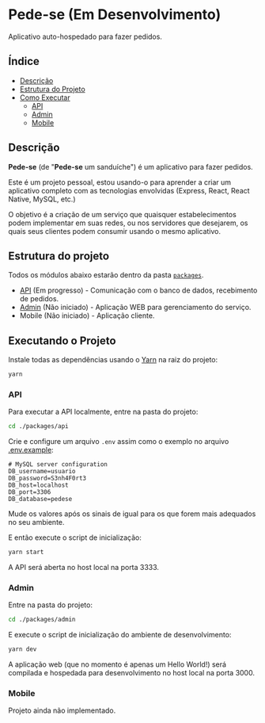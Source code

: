 # Pede-se (Em Desenvolvimento)

Aplicativo auto-hospedado para fazer pedidos.

## Índice  

- [Descrição](#Descrição)
- [Estrutura do Projeto](#estrutura-do-projeto)
- [Como Executar](#como-executar)
  - [API](#api)
  - [Admin](#admin)
  - [Mobile](#mobile)

## Descrição

**Pede-se** (de "**Pede-se** um sanduíche") é um aplicativo para fazer pedidos.

Este é um projeto pessoal, estou usando-o para aprender a criar um aplicativo completo com as tecnologias envolvidas (Express, React, React Native, MySQL, etc.)

O objetivo é a criação de um serviço que quaisquer estabelecimentos podem implementar em suas redes, ou nos servidores que desejarem, os quais seus clientes podem consumir usando o mesmo aplicativo.

## Estrutura do projeto

Todos os módulos abaixo estarão dentro da pasta [`packages`](./packages).

- [API](./packages/api) (Em progresso) - Comunicação com o banco de dados, recebimento de pedidos.
- [Admin](./packages/admin) (Não iniciado) - Aplicação WEB para gerenciamento do serviço.
- Mobile (Não iniciado) - Aplicação cliente.

## Executando o Projeto

Instale todas as dependências usando o [Yarn](https://classic.yarnpkg.com/lang/en/docs/install/) na raiz do projeto:

```sh
yarn
```

### API

Para executar a API localmente, entre na pasta do projeto:

```sh
cd ./packages/api
```

Crie e configure um arquivo `.env` assim como o exemplo no arquivo [.env.example](/packages/api/src/packages/api/.env.example):

```env
# MySQL server configuration
DB_username=usuario
DB_password=S3nh4F0rt3
DB_host=localhost
DB_port=3306
DB_database=pedese
```

Mude os valores após os sinais de igual para os que forem mais adequados no seu ambiente.

E então execute o script de inicialização:

```sh
yarn start
```

A API será aberta no host local na porta 3333.

### Admin

Entre na pasta do projeto:

```sh
cd ./packages/admin
```

E execute o script de inicialização do ambiente de desenvolvimento:

```sh
yarn dev
```

A aplicação web (que no momento é apenas um Hello World!) será compilada e hospedada para desenvolvimento no host local na porta 3000.

### Mobile

Projeto ainda não implementado.
